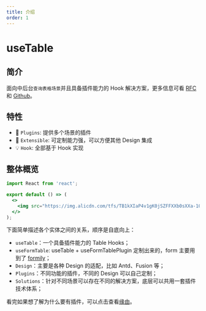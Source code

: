 ```yaml
---
title: 介绍
order: 1
---
```


# useTable

## 简介

面向中后台`查询表格场景`并且具备插件能力的 Hook 解决方案，更多信息可看 [RFC](https://github.com/alibaba/hooks/issues/465) 和 [Github](https://github.com/ahooksjs/useTable)。

## 特性

- 🔗 `Plugins`: 提供多个场景的插件
- 🚀 `Extensible`: 可定制能力强，可以方便其他 Design 集成
- 💡 `Hook`: 全部基于 Hook 实现

## 整体概览

```jsx | inline
import React from 'react';

export default () => (
  <>
    <img src="https://img.alicdn.com/tfs/TB1kXIaP4v1gK0jSZFFXXb0sXXa-1088-701.png" width="500" />
  </>
);
```

下面简单描述各个实体之间的关系，顺序是自底向上：

- `useTable`：一个具备插件能力的 Table Hooks；
- `useFormTable`: useTable + useFormTablePlugin 定制出来的，form 主要用到了 [formily](https://github.com/alibaba/formily)；
- `Design`：主要是各种 Design 的适配，比如 Antd、Fusion 等；
- `Plugins`：不同功能的插件，不同的 Design 可以自己定制；
- `Solutions`：针对不同场景可以存在不同的解决方案，底层可以共用一套插件技术体系；

看完如果想了解为什么要有插件，可以点击查看[缘由](./zh-CN/why)。